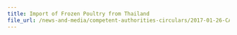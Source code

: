 ```yaml
---
title: Import of Frozen Poultry from Thailand 
file_url: /news-and-media/competent-authorities-circulars/2017-01-26-CA.pdf
---
```


